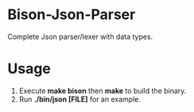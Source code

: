 # Bison-Json-Parser
Complete Json parser/lexer with data types.

# Usage
  1. Execute **make bison** then **make** to build the binary.
  2. Run **./bin/json [FILE]** for an example.
